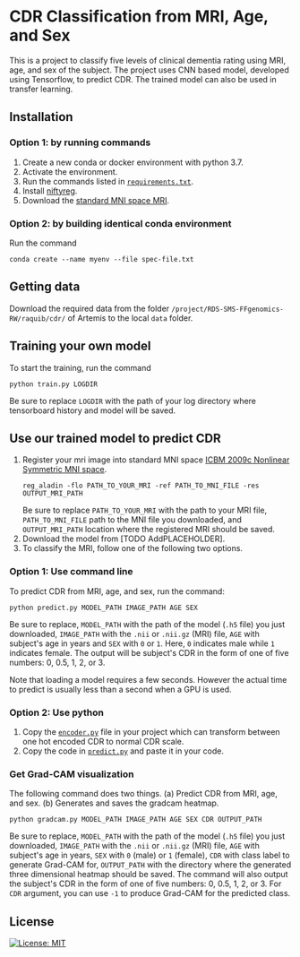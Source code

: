# CDR Classification from MRI, Age, and Sex

This is a project to classify five levels of clinical dementia rating using MRI, age, and sex of the subject. The project uses CNN based model, developed using Tensorflow, to predict CDR. The trained model can also be used in transfer learning.

## Installation
### Option 1: by running commands
1. Create a new conda or docker environment with python 3.7.
2. Activate the environment.
3. Run the commands listed in [`requirements.txt`](https://github.com/binfnstats/CDR-Classification/blob/master/requirements.txt).
4. Install [niftyreg](https://github.com/KCL-BMEIS/niftyreg/wiki/install).
5. Download the [standard MNI space MRI](http://www.bic.mni.mcgill.ca/~vfonov/icbm/2009/mni_icbm152_nlin_sym_09c_nifti.zip).

### Option 2: by building identical conda environment
Run the command
```
conda create --name myenv --file spec-file.txt
```

## Getting data
Download the required data from the folder `/project/RDS-SMS-FFgenomics-RW/raquib/cdr/` of Artemis to the local `data` folder.

## Training your own model
To start the training, run the command
```
python train.py LOGDIR
```
Be sure to replace `LOGDIR` with the path of your log directory where tensorboard history and model will be saved.

## Use our trained model to predict CDR
1. Register your mri image into standard MNI space [ICBM 2009c Nonlinear Symmetric MNI space](https://www.bic.mni.mcgill.ca/ServicesAtlases/ICBM152NLin2009).
    ```
    reg_aladin -flo PATH_TO_YOUR_MRI -ref PATH_TO_MNI_FILE -res OUTPUT_MRI_PATH
    ```
    Be sure to replace `PATH_TO_YOUR_MRI` with the path to your MRI file, `PATH_TO_MNI_FILE` path to the MNI file you downloaded, and `OUTPUT_MRI_PATH` location where the registered MRI should be saved.
2. Download the model from [TODO AddPLACEHOLDER].
3. To classify the MRI, follow one of the following two options.

### Option 1: Use command line
To predict CDR from MRI, age, and sex, run the command:
```
python predict.py MODEL_PATH IMAGE_PATH AGE SEX
```
Be sure to replace, `MODEL_PATH` with the path of the model (`.h5` file) you just downloaded, `IMAGE_PATH` with the `.nii` or `.nii.gz` (MRI) file, `AGE` with subject's age in years and `SEX` with `0` or `1`. Here, `0` indicates male while `1` indicates female. The output will be subject's CDR in the form of one of five numbers: 0, 0.5, 1, 2, or 3.

Note that loading a model requires a few seconds. However the actual time to predict is usually less than a second when a GPU is used.

### Option 2: Use python
1. Copy the [`encoder.py`](https://github.com/binfnstats/CDR-Classification/blob/master/encoder.py) file in your project which can transform between one hot encoded CDR to normal CDR scale.
2. Copy the code in [`predict.py`](https://github.com/binfnstats/CDR-Classification/blob/master/predict.py) and paste it in your code.

### Get Grad-CAM visualization
The following command does two things. (a) Predict CDR from MRI, age, and sex. (b) Generates and saves the gradcam heatmap.
```
python gradcam.py MODEL_PATH IMAGE_PATH AGE SEX CDR OUTPUT_PATH
```
Be sure to replace, `MODEL_PATH` with the path of the model (`.h5` file) you just downloaded, `IMAGE_PATH` with the `.nii` or `.nii.gz` (MRI) file, `AGE` with subject's age in years, `SEX` with `0` (male) or `1` (female), `CDR` with class label to generate Grad-CAM for, `OUTPUT_PATH` with the directory where the generated three dimensional heatmap should be saved. The command will also output the subject's CDR in the form of one of five numbers: 0, 0.5, 1, 2, or 3. For `CDR` argument, you can use `-1` to produce Grad-CAM for the predicted class.

## License
[![License: MIT](https://img.shields.io/badge/License-MIT-yellow.svg)](https://opensource.org/licenses/MIT)